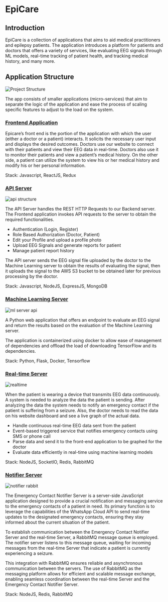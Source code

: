 # EpiCare

## Introduction

EpiCare is a collection of applications that aims to aid medical practitioners and epilepsy patients. The application introduces a platform for patients and doctors that offers a variety of services, like evaluating EEG signals through ML models, real-time tracking of patient health, and tracking medical history, and many more.

## Application Structure

![Project Structure](https://github.com/Epilepsy-Detection/.github/assets/23122237/bf0b4b70-b8fa-40df-ac85-18ed2725cc31)


The app consists of smaller applications (micro-services) that aim to separate the logic of the application and ease the process of scaling specific features to adjust to the load on the system.

### [Frontend Application](https://github.com/Epilepsy-Detection/frontend)

Epicare’s front end is the portion of the application with which the user (either a doctor or a patient) interacts. It solicits the necessary user input and displays the desired outcomes. Doctors use our website to connect with their patients and view their EEG data in real-time. Doctors also use it to monitor their patients and view a patient’s medical history. On the other side, a patient can utilize the system to view his or her medical history and modify his or her personal information.

Stack: Javascript, ReactJS, Redux

### [API Server](https://github.com/Epilepsy-Detection/ep-det-api)

![api structure](https://github.com/Epilepsy-Detection/.github/assets/23122237/e919d215-37fb-4ab0-bce8-08dfcd5324b2)


The API Server handles the REST HTTP Requests to our Backend server. The Frontend application invokes API requests to the server to obtain the required functionalities.

- Authentication (Login, Register)
- Role Based Authorization (Doctor, Patient)
- Edit your Profile and upload a profile photo
- Upload EEG Signals and generate reports for patient
- Manage patient report history


The API server sends the EEG signal file uploaded by the doctor to the Machine Learning server to obtain the results of evaluating the signal, then it uploads the signal to the AWS S3 bucket to be obtained later for previous processing by the doctor.


Stack: Javascript, NodeJS, ExpressJS, MongoDB


### [Machine Learning Server](https://github.com/Epilepsy-Detection/ml-model-webserver)

![ml server api](https://github.com/Epilepsy-Detection/.github/assets/23122237/c2a1e4c6-bc00-425e-8632-ea276a56a1d8)

A Python web application that offers an endpoint to evaluate an EEG signal and return the results based on the evaluation of the Machine Learning server.

The application is containerized using docker to allow ease of management of dependencies and offload the load of downloading TensorFlow and its dependencies.

Stack: Python, Flask, Docker, Tensorflow


### [Real-time Server](https://github.com/Epilepsy-Detection/ep-det-realtime)

![realtime](https://github.com/Epilepsy-Detection/.github/assets/23122237/7f366590-13c5-462a-af9f-7e0daacb80b0)


When the patient is wearing a device that transmits EEG data continuously. A system is needed to analyze the data the patient is sending. After analyzing the data the system needs to notify an emergency contact if the patient is suffering from a seizure. Also, the doctor needs to read the data on his website dashboard and see a live graph of the actual data.


- Handle continuous real-time EEG data sent from the patient
- Event-based triggered service that notifies emergency contacts using SMS or phone call
- Parse data and send it to the front-end application to be graphed for the doctor
- Evaluate data efficiently in real-time using machine learning models

Stack: NodeJS, SocketIO, Redis, RabbitMQ


### [Notifier Server](https://github.com/Epilepsy-Detection/ep-det-notifier)

![notifier rabbit](https://github.com/Epilepsy-Detection/.github/assets/23122237/1669c294-05fa-464e-9671-deff69e9a085)

The Emergency Contact Notifier Server is a server-side JavaScript application designed to provide a crucial notification and messaging service to the emergency contacts of a patient in need. Its primary function is to leverage the capabilities of the WhatsApp Cloud API to send real-time updates to the designated emergency contacts, ensuring they stay informed about the current situation of the patient.

To establish communication between the Emergency Contact Notifier Server and the real-time  Server, a RabbitMQ message queue is employed. The notifier server listens to this message queue, waiting for incoming messages from the real-time Server that indicate a patient is currently experiencing a seizure. 

This integration with RabbitMQ ensures reliable and asynchronous communication between the servers. The use of RabbitMQ as the messaging platform allows for efficient and scalable message exchange, enabling seamless coordination between the real-time Server and the Emergency Contact Notifier Server. 

Stack: NodeJS, Redis, RabbitMQ
